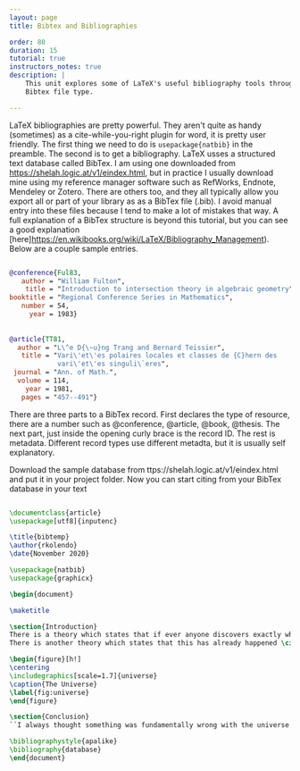 ```yaml
---
layout: page
title: Bibtex and Bibliographies

order: 80
duration: 15
tutorial: true
instructors_notes: true
description: |
    This unit explores some of LaTeX's useful bibliography tools through the 
    Bibtex file type.

---
```




LaTeX bibliographies are pretty powerful. They aren't quite as handy (sometimes) as 
a cite-while-you-right plugin for word, it is pretty user friendly. The first thing
we need to do is `usepackage{natbib}` in the preamble. The second is to get a 
bibliography. LaTeX usses a structured text database called BibTex. 
I am using one downloaded from https://shelah.logic.at/v1/eindex.html, 
but in practice I usually download mine using my reference manager software such as 
RefWorks, Endnote, Mendeley or Zotero. There are others too, and they all typically 
allow you export all or part of your library as as a BibTex file (.bib). I avoid
manual entry into these files because I tend to make a lot of mistakes that way. A 
full explanation of a BibTex structure is beyond this tutorial, but you can see a good
explanation [here]https://en.wikibooks.org/wiki/LaTeX/Bibliography_Management).
Below are a couple sample entries.

```bibtex

@conference{Ful83,
   author = "William Fulton",
    title = "Introduction to intersection theory in algebraic geometry",
booktitle = "Regional Conference Series in Mathematics",
   number = 54,
     year = 1983}
     
     
@article{TT81,
  author = "L\^e D{\~u}ng Trang and Bernard Teissier",
   title = "Vari\'et\'es polaires locales et classes de {C}hern des
            vari\'et\'es singuli\`eres",
 journal = "Ann. of Math.",
  volume = 114,
    year = 1981,
   pages = "457--491"}   


```

There are three parts to a BibTex record. First declares the type of resource, there
are a number such as @conference, @article, @book, @thesis. The next part, just inside
the opening curly brace is the record ID. The rest is metadata. Different record 
types use different metadta, but it is usually self explanatory.


Download the sample database from ttps://shelah.logic.at/v1/eindex.html and put it in your
project folder. Now you can start citing from your BibTex database in your text

```latex

\documentclass{article}
\usepackage[utf8]{inputenc}

\title{bibtemp}
\author{rkolendo}
\date{November 2020}

\usepackage{natbib}
\usepackage{graphicx}

\begin{document}

\maketitle

\section{Introduction}
There is a theory which states that if ever anyone discovers exactly what the Universe is for and why it is here, it will instantly disappear and be replaced by something even more bizarre and inexplicable.
There is another theory which states that this has already happened \citet{MP81}.

\begin{figure}[h!]
\centering
\includegraphics[scale=1.7]{universe}
\caption{The Universe}
\label{fig:universe}
\end{figure}

\section{Conclusion}
``I always thought something was fundamentally wrong with the universe'' \citep{Ful83}

\bibliographystyle{apalike}
\bibliography{database}
\end{document}

```